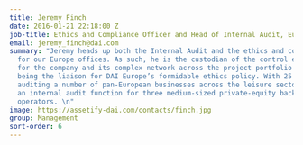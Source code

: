 ```yaml
---
title: Jeremy Finch
date: 2016-01-21 22:18:00 Z
job-title: Ethics and Compliance Officer and Head of Internal Audit, Europe
email: jeremy_finch@dai.com
summary: "Jeremy heads up both the Internal Audit and the ethics and compliance functions
  for our Europe offices. As such, he is the custodian of the control environment
  for the company and its complex network across the project portfolio as well as
  being the liaison for DAI Europe’s formidable ethics policy. With 25 years of experience
  auditing a number of pan-European businesses across the leisure sector, he has run
  an internal audit function for three medium-sized private-equity backed leisure
  operators. \n"
image: https://assetify-dai.com/contacts/finch.jpg
group: Management
sort-order: 6
---
```


